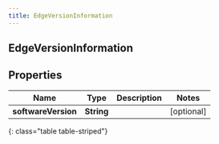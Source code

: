 ```yaml
---
title: EdgeVersionInformation
---
```

## EdgeVersionInformation


## Properties

| Name | Type | Description | Notes |
| ------------ | ------------- | ------------- | ------------- |
| **softwareVersion** | <!----><!---->**String**<!----> |  |  [optional] |
{: class="table table-striped"}



